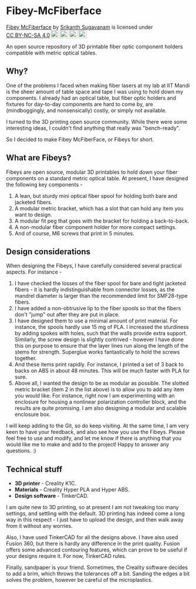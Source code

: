 # Fibey-McFiberface
<p xmlns:cc="http://creativecommons.org/ns#" xmlns:dct="http://purl.org/dc/terms/"><a property="dct:title" rel="cc:attributionURL" href="https://github.com/SrikanthS-IIT/Fibey-McFiberface/">Fibey McFiberface</a> by <a rel="cc:attributionURL dct:creator" property="cc:attributionName" href="https://www.srikanthsugavanam.com/">Srikanth Sugavanam</a> is licensed under <a href="https://creativecommons.org/licenses/by-nc-sa/4.0/?ref=chooser-v1" target="_blank" rel="license noopener noreferrer" style="display:inline-block;">CC BY-NC-SA 4.0<img style="height:22px!important;margin-left:3px;vertical-align:text-bottom;" src="https://mirrors.creativecommons.org/presskit/icons/cc.svg?ref=chooser-v1" alt=""><img style="height:22px!important;margin-left:3px;vertical-align:text-bottom;" src="https://mirrors.creativecommons.org/presskit/icons/by.svg?ref=chooser-v1" alt=""><img style="height:22px!important;margin-left:3px;vertical-align:text-bottom;" src="https://mirrors.creativecommons.org/presskit/icons/nc.svg?ref=chooser-v1" alt=""><img style="height:22px!important;margin-left:3px;vertical-align:text-bottom;" src="https://mirrors.creativecommons.org/presskit/icons/sa.svg?ref=chooser-v1" alt=""></a></p>

An open source repository of 3D printable fiber optic component holders compatible with metric optical tables.

## Why?

One of the problems I faced when making fiber lasers at my lab at IIT Mandi is the sheer amount of table space and tape I was using to hold down my components. I already had an optical table, but fiber optic holders and fixtures for day-to-day components are hard to come by, are (mindboggingly, and nonsensically) costly, or simply not available. 

I turned to the 3D printing open source community. While there were some interesting ideas, I couldn't find anything that really was "bench-ready". 

So I decided to make Fibey McFiberFace, or Fibeys for short. 

## What are Fibeys?

Fibeys are open source, modular 3D printables to hold down your fiber components on a standard metric optical table. At present, I have designed the following key components - 

1. A lean, but sturdy mini optical fiber spool for holding both bare and jacketed fibers. 
2. A modular metric bracket, which has a slot that can hold any item you want to design.
3. A modular fit peg that goes with the bracket for holding a back-to-back.
4. A non-modular fiber component holder for more compact settings. 
5. And of course, M6 screws that print in 5 minutes. 

## Design considerations

When designing the Fibeys, I have carefully considered several practical aspects. For instance - 

1. I have checked the losses of the fiber spool for bare and tight jacketed fibers - it is hardly indistinguishable from connector losses, as the mandrel diameter is larger than the recommended limit for SMF28-type fibers.
2. I have added a non-obtrusive lip to the fiber spools so that the fibers don't "jump" out after they are put in place. 
3. I have designed them to use a minimal amount of print material. For instance, the spools hardly use 15 mg of PLA. I increased the sturdiness by adding spokes with holes, such that the walls provide extra support. Similarly, the screw design is slightly contrived - however I have done this on purpose to ensure that the layer lines run along the length of the stems for strength. Superglue works fantastically to hold the screws together.
4. And these items print rapidly. For instance, I printed a set of 3 back to backs on ABS in about 48 minutes. This will be much faster with PLA for sure.
5. Above all, I wanted the design to be as modular as possible. The slotted metric bracket (item 2 in the list above) is to allow you to add any item you would like. For instance, right now I am experimenting with an enclosure for housing a nonlinear polarization controller block, and the results are quite promising. I am also designing a modular and scalable enclosure box.

I will keep adding to the Git, so do keep visiting. At the same time, I am very keen to have your feedback, and also see how you use the Fibeys. Please feel free to use and modify, and let me know if there is anything that you would like me to make and add to the project! Happy to answer any questions. :)

## Technical stuff

- **3D printer** - Creality K1C.
- **Materials** - Creality Hyper PLA and Hyper ABS.
- **Design software** - TinkerCAD. 

I am quite new to 3D printing, so at present I am not tweaking too many settings, and settling with the default. 3D printing has indeed come a long way in this respect - I just have to upload the design, and then walk away from it without any worries.  

Also, I have used TinkerCAD for all the designs above. I have also used Fusion 360, but there is hardly any difference in the print quality. Fusion offers some advanced contouring features, which can prove to be useful if your designs require it. For now, TinkerCAD rules. 

Finally, sandpaper is your friend. Sometimes, the Creality software decides to add a brim, which throws the tolerances off a bit. Sanding the edges a bit solves the problem, however be careful of the microplastics. 


